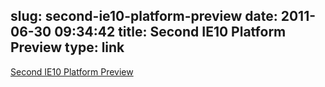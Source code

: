 slug: second-ie10-platform-preview
date: 2011-06-30 09:34:42
title: Second IE10 Platform Preview
type: link
---

[Second IE10 Platform Preview](http://blogs.msdn.com/b/ie/archive/2011/06/29/site-ready-html5-second-ie10-platform-preview-available-for-developers.aspx)
